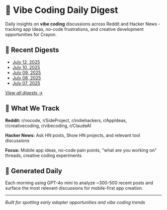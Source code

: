 # 🎨 Vibe Coding Daily Digest

Daily insights on **vibe coding** discussions across Reddit and Hacker News - tracking app ideas, no-code frustrations, and creative development opportunities for Crayon.

## 📅 Recent Digests

- [July 12, 2025](digests/vibe-digest-2025-07-12.md)
- [July 10, 2025](digests/vibe-digest-2025-07-10.md)
- [July 09, 2025](digests/vibe-digest-2025-07-09.md)
- [July 08, 2025](digests/vibe-digest-2025-07-08.md)
- [July 07, 2025](digests/vibe-digest-2025-07-07.md)

*[View all digests →](digests/README.md)*
## 🎯 What We Track

**Reddit:** r/nocode, r/SideProject, r/indiehackers, r/AppIdeas, r/creativecoding, r/vibecoding, r/ClaudeAI

**Hacker News:** Ask HN posts, Show HN projects, and relevant tool discussions

**Focus:** Mobile app ideas, no-code pain points, "what are you working on" threads, creative coding experiments

## 🤖 Generated Daily

Each morning using GPT-4o mini to analyze ~300-500 recent posts and surface the most relevant discussions for mobile-first app creation.

---

*Built for spotting early adopter opportunities and vibe coding trends*